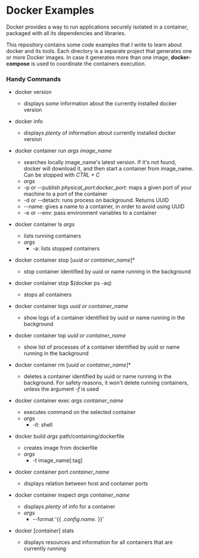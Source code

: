 # Docker Examples

Docker provides a way to run applications securely isolated in a container, packaged with all its dependencies and libraries.

This repository contains some code examples that I write to learn about docker and its tools. Each directory is a separate project that generates one or more Docker images. In case it generates more than one image, **docker-compose** is used to coordinate the containers execution.

### Handy Commands
* docker version
	* displays *some* information about the currently installed docker version

* docker info
	* displays *plenty* of information about currently installed docker version

* docker container run *args* *image_name*
	* searches locally image_name's latest version. If it's not found, docker will download it, and then start a container from image_name. Can be stopped with *CTRL + C*
	* *args*
	* -p or --publish	*physical_port:docker_port*: maps a given port of your machine to a port of the container
	* -d or --detach: runs process on background. Returns UUID
	* --name: gives a name to a container, in order to avoid using UUID
	* -e or --env: pass environment variables to a container

* docker container ls *args*
	* lists running containers
	* *args*
		* -a: lists stopped containers

* docker container stop [*uuid or container_name*]*
	* stop container identified by uuid or name running in the background

* docker container stop $(docker ps -aq)
	* stops all containers

* docker container logs *uuid or container_name*
	* show logs of a container identified by uuid or name running in the background

* docker container top *uuid or container_name*
	* show list of processes of a container identified by uuid or name running in the background

* docker container rm [*uuid or container_name*]*
	* deletes a container identified by uuid or name running in the background. For safety reasons, it won't delete running containers, unless the argument *-f* is used

* docker container exec *args container_name*
	* executes command on the selected container
	* *args*
		* -it: shell

* docker build *args* path/containing/dockerfile
	* creates image from dockerfile
	* *args*
		* -t image_name[:tag]

* docker container port *container_name*
	* displays relation between host and container ports

* docker container inspect *args* *container_name*
	* displays *plenty* of info for a container
	* *args*
		* --format '{{ *.config.name.* }}'

* docker [*container*] stats
	* displays resources and information for all containers that are currently running
